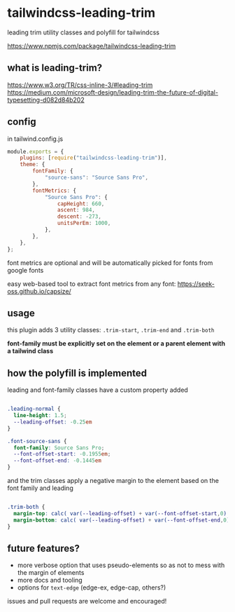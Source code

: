 # tailwindcss-leading-trim

leading trim utility classes and polyfill for tailwindcss

<https://www.npmjs.com/package/tailwindcss-leading-trim>

## what is leading-trim?

<https://www.w3.org/TR/css-inline-3/#leading-trim>
<https://medium.com/microsoft-design/leading-trim-the-future-of-digital-typesetting-d082d84b202>

## config

in tailwind.config.js

```js
module.exports = {
	plugins: [require("tailwindcss-leading-trim")],
	theme: {
		fontFamily: {
			"source-sans": "Source Sans Pro",
		},
		fontMetrics: {
			"Source Sans Pro": {
				capHeight: 660,
				ascent: 984,
				descent: -273,
				unitsPerEm: 1000,
			},
		},
	},
};
```

font metrics are optional and will be automatically picked for fonts from google fonts

easy web-based tool to extract font metrics from any font: https://seek-oss.github.io/capsize/

## usage

this plugin adds 3 utility classes: `.trim-start`, `.trim-end` and `.trim-both`

**font-family must be explicitly set on the element or a parent element with a tailwind class**

## how the polyfill is implemented

leading and font-family classes have a custom property added

```css

.leading-normal {
  line-height: 1.5;
  --leading-offset: -0.25em
}

.font-source-sans {
  font-family: Source Sans Pro;
  --font-offset-start: -0.1955em;
  --font-offset-end: -0.1445em
}

```

and the trim classes apply a negative margin to the element based on the font family and leading

```css

.trim-both {
  margin-top: calc( var(--leading-offset) + var(--font-offset-start,0) );
  margin-bottom: calc( var(--leading-offset) + var(--font-offset-end,0) )
}

```

## future features?

- more verbose option that uses pseudo-elements so as not to mess with the margin of elements
- more docs and tooling
- options for `text-edge` (edge-ex, edge-cap, others?)

issues and pull requests are welcome and encouraged!